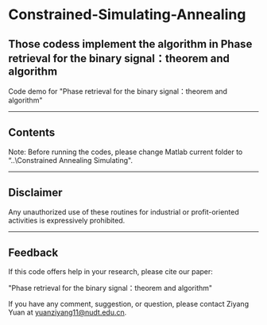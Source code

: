 # Constrained-Simulating-Annealing
Those codess implement the algorithm in Phase retrieval for the binary signal：theorem and algorithm
--------------------------------------------------------------------------------------------------------------------------

  Code demo for "Phase retrieval for the binary signal：theorem and algorithm"
                        

------------------------------------------------------------------------------------------------------------------------------------
 Contents
------------------------------------------------------------------------------------------------------------------------------------
Note: Before running the codes, please change Matlab current folder to “..\Constrained Annealing Simulating".

------------------------------------------------------------------------------------------------------------------------------------
 Disclaimer
------------------------------------------------------------------------------------------------------------------------------------

Any unauthorized use of these routines for industrial or profit-oriented activities is expressively prohibited.

------------------------------------------------------------------------------------------------------------------------------------
 Feedback
------------------------------------------------------------------------------------------------------------------------------------

If this code offers help in your research, please cite our paper:

"Phase retrieval for the binary signal：theorem and algorithm"

If you have any comment, suggestion, or question, please contact Ziyang Yuan at yuanziyang11@nudt.edu.cn.
